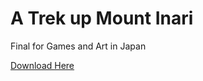 # A Trek up Mount Inari
Final for Games and Art in Japan

[Download Here](https://benthehun1.itch.io/mount-inari)
